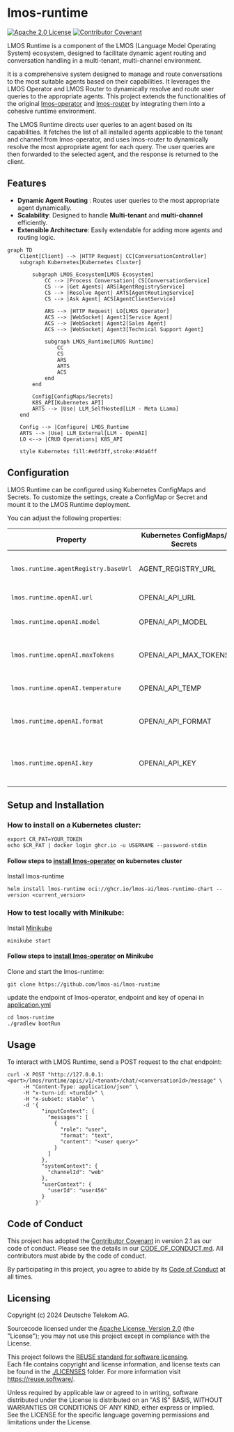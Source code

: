 # lmos-runtime
[![Apache 2.0 License](https://img.shields.io/badge/license-Apache%202.0-green.svg)](https://www.apache.org/licenses/LICENSE-2.0)
[![Contributor Covenant](https://img.shields.io/badge/Contributor%20Covenant-2.1-4baaaa.svg)](CODE_OF_CONDUCT.md)

LMOS Runtime is a component of the LMOS (Language Model Operating System) ecosystem, designed to facilitate dynamic agent routing and conversation handling in a multi-tenant, multi-channel environment.

It is a comprehensive system designed to manage and route conversations to the most suitable agents based on their capabilities. 
It leverages the LMOS Operator and LMOS Router to dynamically resolve and route user queries to the appropriate agents.
This project extends the functionalities of the original [lmos-operator](https://github.com/lmos-ai/lmos-operator/)  and [lmos-router](https://github.com/lmos-ai/lmos-router) by integrating them into a cohesive runtime environment.

The LMOS Runtime directs user queries to an agent based on its capabilities. 
It fetches the list of all installed agents applicable to the tenant and channel from lmos-operator, and uses lmos-router to dynamically resolve the most appropriate agent for each query. 
The user queries are then forwarded to the selected agent, and the response is returned to the client.

## Features

- **Dynamic Agent Routing** : Routes user queries to the most appropriate agent dynamically.
- **Scalability**: Designed to handle **Multi-tenant** and **multi-channel** efficiently.
- **Extensible Architecture**: Easily extendable for adding more agents and routing logic.

```mermaid
graph TD
    Client[Client] --> |HTTP Request| CC[ConversationController]
    subgraph Kubernetes[Kubernetes Cluster]

        subgraph LMOS_Ecosystem[LMOS Ecosystem]
            CC --> |Process Conversation| CS[ConversationService]
            CS --> |Get Agents| ARS[AgentRegistryService]
            CS --> |Resolve Agent| ARTS[AgentRoutingService]
            CS --> |Ask Agent| ACS[AgentClientService]

            ARS --> |HTTP Request| LO[LMOS Operator]
            ACS --> |WebSocket| Agent1[Service Agent]
            ACS --> |WebSocket| Agent2[Sales Agent]
            ACS --> |WebSocket| Agent3[Technical Support Agent]

            subgraph LMOS_Runtime[LMOS Runtime]
                CC
                CS
                ARS
                ARTS
                ACS
            end
        end

        Config[ConfigMaps/Secrets]
        K8S_API[Kubernetes API]
        ARTS --> |Use| LLM_SelfHosted[LLM - Meta LLama]
    end

    Config --> |Configure| LMOS_Runtime
    ARTS --> |Use| LLM_External[LLM - OpenAI]
    LO <--> |CRUD Operations| K8S_API

    style Kubernetes fill:#e6f3ff,stroke:#4da6ff
```

## Configuration

LMOS Runtime can be configured using Kubernetes ConfigMaps and Secrets. 
To customize the settings, create a ConfigMap or Secret and mount it to the LMOS Runtime deployment.

You can adjust the following properties:

| Property                             | Kubernetes ConfigMaps/ Secrets | Description                                               | Default                     |
| ------------------------------------ | ------------------------------ | --------------------------------------------------------- |-----------------------------|
| `lmos.runtime.agentRegistry.baseUrl` | AGENT_REGISTRY_URL             | URL of the agent registry service                         | `http://lmos-operator:8080` |
| `lmos.runtime.openAI.url`            | OPENAI_API_URL                 | OpenAI API URL                                            | `https://api.openai.com/v1` |
| `lmos.runtime.openAI.model`          | OPENAI_API_MODEL               | OpenAI model to use                                       | `GPT35T-1106`               |
| `lmos.runtime.openAI.maxTokens`      | OPENAI_API_MAX_TOKENS          | Maximum tokens for OpenAI requests                        | `10000`                     |
| `lmos.runtime.openAI.temperature`    | OPENAI_API_TEMP                | Temperature for OpenAI requests                           | `0.0`                       |
| `lmos.runtime.openAI.format`         | OPENAI_API_FORMAT              | Output format for OpenAI requests                         | `json_format`               |
| `lmos.runtime.openAI.key`            | OPENAI_API_KEY                 | OpenAI API key (**should be set as a Kubernetes secret**) | `null`                      |

## Setup and Installation
### How to install on a Kubernetes cluster:

```
export CR_PAT=YOUR_TOKEN
echo $CR_PAT | docker login ghcr.io -u USERNAME --password-stdin
```

#### Follow steps to [install lmos-operator](https://github.com/lmos-ai/lmos-operator/blob/main/readme.md) on kubernetes cluster

Install lmos-runtime

```
helm install lmos-runtime oci://ghcr.io/lmos-ai/lmos-runtime-chart --version <current_version>
```

### How to test locally with Minikube:

Install [Minikube](https://minikube.sigs.k8s.io/docs/start)

```
minikube start
```

#### Follow steps to [install lmos-operator](https://github.com/lmos-ai/lmos-operator/blob/main/readme.md) on Minikube

Clone and start the lmos-runtime:

```
git clone https://github.com/lmos-ai/lmos-runtime
```
update the endpoint of lmos-operator, endpoint and key of openai in [application.yml](src/main/resources/application.yaml)

```
cd lmos-runtime
./gradlew bootRun
```

## Usage
To interact with LMOS Runtime, send a POST request to the chat endpoint:
```
curl -X POST "http://127.0.0.1:<port>/lmos/runtime/apis/v1/<tenant>/chat/<conversationId>/message" \
     -H "Content-Type: application/json" \
     -H "x-turn-id: <turnId>" \
     -H "x-subset: stable" \
     -d '{
           "inputContext": {
             "messages": [
               {
                 "role": "user",
                 "format": "text",
                 "content": "<user query>"
               }
             ]
           },
           "systemContext": {
             "channelId": "web"
           },
           "userContext": {
             "userId": "user456"
           }
         }'
```

## Code of Conduct

This project has adopted the [Contributor Covenant](https://www.contributor-covenant.org/) in version 2.1 as our code of conduct. Please see the details in our [CODE_OF_CONDUCT.md](CODE_OF_CONDUCT.md). All contributors must abide by the code of conduct.

By participating in this project, you agree to abide by its [Code of Conduct](./CODE_OF_CONDUCT.md) at all times.

## Licensing
Copyright (c) 2024 Deutsche Telekom AG.

Sourcecode licensed under the [Apache License, Version 2.0](https://www.apache.org/licenses/LICENSE-2.0) (the "License"); you may not use this project except in compliance with the License.

This project follows the [REUSE standard for software licensing](https://reuse.software/).    
Each file contains copyright and license information, and license texts can be found in the [./LICENSES](./LICENSES) folder. For more information visit https://reuse.software/.

Unless required by applicable law or agreed to in writing, software distributed under the License is distributed on an "AS IS" BASIS, WITHOUT WARRANTIES OR CONDITIONS OF ANY KIND, either express or implied. See the LICENSE for the specific language governing permissions and limitations under the License.